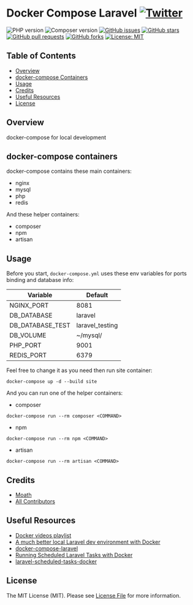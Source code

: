 # Docker Compose Laravel [![Twitter](https://img.shields.io/twitter/url?style=social&url=https://github.com/DevMoath/docker-compose-laravel)](https://twitter.com/intent/tweet?text=Docker%20Compose%20Laravel%20@DevMoath%20https://github.com/DevMoath/docker-compose-laravel)

![PHP version](https://img.shields.io/badge/PHP-8--fpm-blue?style=for-the-badge)
![Composer version](https://img.shields.io/badge/Composer-2-blue?style=for-the-badge)
[![GitHub issues](https://img.shields.io/github/issues/DevMoath/docker-compose-laravel.svg?style=for-the-badge)](https://github.com/DevMoath/docker-compose-laravel/issues)
[![GitHub stars](https://img.shields.io/github/stars/DevMoath/docker-compose-laravel.svg?style=for-the-badge)](https://github.com/DevMoath/docker-compose-laravel/stargazers)
[![GitHub pull requests](https://img.shields.io/github/issues-pr-raw/DevMoath/docker-compose-laravel?style=for-the-badge)](https://github.com/DevMoath/docker-compose-laravel/pulls)
[![GitHub forks](https://img.shields.io/github/forks/DevMoath/docker-compose-laravel?style=for-the-badge)](https://github.com/DevMoath/docker-compose-laravel/network/members)
[![License: MIT](https://img.shields.io/badge/License-MIT-blue.svg?style=for-the-badge)](https://github.com/DevMoath/docker-compose-laravel/blob/master/LICENSE)

## Table of Contents

- [Overview](#overview)
- [docker-compose Containers](#docker-compose-containers)
- [Usage](#usage)
- [Credits](#credits)
- [Useful Resources](#useful-resources)
- [License](#license)

## Overview

docker-compose for local development

## docker-compose containers

docker-compose contains these main containers:

* nginx
* mysql
* php
* redis

And these helper containers:

* composer
* npm
* artisan

## Usage

Before you start, `docker-compose.yml` uses these env variables for ports binding and database info:

| Variable         | Default           |
|------------------|-------------------|
| NGINX_PORT       | 8081              |
| DB_DATABASE      | laravel           |
| DB_DATABASE_TEST | laravel_testing   |
| DB_VOLUME        | ~/mysql/          |
| PHP_PORT         | 9001              |
| REDIS_PORT       | 6379              |

Feel free to change it as you need then run site container:

```shell script
docker-compose up -d --build site
```

And you can run one of the helper containers:

* composer

```shell script
docker-compose run --rm composer <COMMAND>
```

* npm

```shell script
docker-compose run --rm npm <COMMAND>
```

* artisan

```shell script
docker-compose run --rm artisan <COMMAND>
```

## Credits

- [Moath](https://github.com/devmoath)
- [All Contributors](../../contributors)

## Useful Resources

* [Docker videos playlist](https://www.youtube.com/playlist?list=PLWXM1Hj1xHDZOjLQdz687d8GA8YQ7fpvX)
* [A much better local Laravel dev environment with Docker](https://youtu.be/I980aPL-NRM)
* [docker-compose-laravel](https://github.com/aschmelyun/docker-compose-laravel)
* [Running Scheduled Laravel Tasks with Docker](https://youtu.be/2UTHJpBRGpY)
* [laravel-scheduled-tasks-docker](https://github.com/aschmelyun/laravel-scheduled-tasks-docker)

## License

The MIT License (MIT). Please see [License File](LICENSE.md) for more information.
